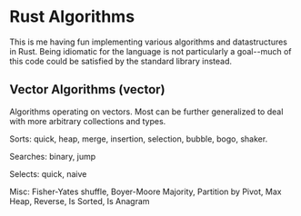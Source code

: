 # Rust Algorithms
This is me having fun implementing various algorithms and datastructures in
Rust.  Being idiomatic for the language is not particularly a goal--much of this
code could be satisfied by the standard library instead.

## Vector Algorithms (vector)
Algorithms operating on vectors.  Most can be further generalized to deal with
more arbitrary collections and types.

Sorts: quick, heap, merge, insertion, selection, bubble, bogo, shaker.

Searches: binary, jump

Selects: quick, naive

Misc: Fisher-Yates shuffle, Boyer-Moore Majority, Partition by Pivot, Max Heap,
Reverse, Is Sorted, Is Anagram
